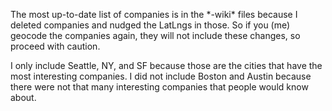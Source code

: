 The most up-to-date list of companies is in the \*-wiki\* files because I deleted companies and nudged the LatLngs in those. So if you (me) geocode the companies again, they will not include these changes, so proceed with caution.

I only include Seattle, NY, and SF because those are the cities that have the most interesting companies.
I did not include Boston and Austin because there were not that many interesting companies that people would know about.

